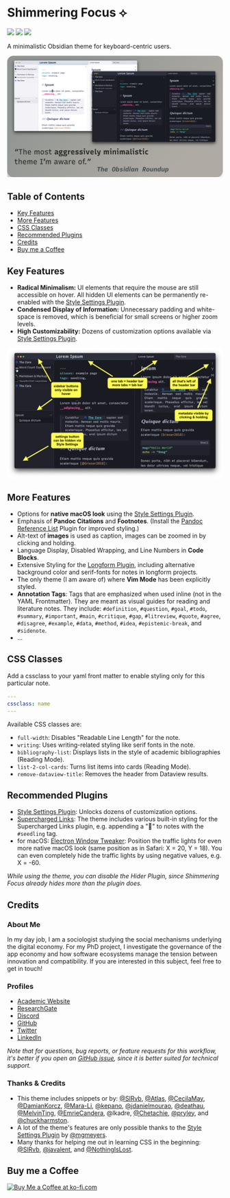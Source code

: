 # Shimmering Focus ⟡
![](https://img.shields.io/badge/downloads-36510-6E4E9B?style=plastic) ![](https://img.shields.io/github/last-commit/chrisgrieser/shimmering-focus?style=plastic) [![](https://img.shields.io/badge/changelog-click%20here-FFE800?style=plastic)](https://chrisgrieser.github.io/shimmering-focus/changelog/)

A minimalistic Obsidian theme for keyboard-centric users.

![](assets/promo-screenshot-big.png)

## Table of Contents
<!-- MarkdownTOC enable-levels=2 -->

- [Key Features](#key-features)
- [More Features](#more-features)
- [CSS Classes](#css-classes)
- [Recommended Plugins](#recommended-plugins)
- [Credits](#credits)
- [Buy me a Coffee](#buy-me-a-coffee)

<!-- /MarkdownTOC -->

## Key Features
- __Radical Minimalism:__ UI elements that require the mouse are still accessible on hover. All hidden UI elements can be permanently re-enabled with the [Style Settings Plugin](https://obsidian.md/plugins?id=obsidian-style-settings).
- __Condensed Display of Information:__ Unnecessary padding and white-space is removed, which is beneficial for small screens or higher zoom levels.
- __High Customizability:__ Dozens of customization options available via [Style Settings Plugin](https://obsidian.md/plugins?id=obsidian-style-settings).

![](assets/explainer-screenshot.png)

## More Features
- Options for __native macOS look__ using the [Style Settings Plugin](https://obsidian.md/plugins?id=obsidian-style-settings).
- Emphasis of __Pandoc Citations__ and __Footnotes__. (Install the [Pandoc Reference List](https://obsidian.md/plugins?id=obsidian-pandoc-reference-list) Plugin for improved styling.)
- Alt-text of __images__ is used as caption, images can be zoomed in by clicking and holding.
- Language Display, Disabled Wrapping, and Line Numbers in __Code Blocks__.
- Extensive Styling for the [Longform Plugin](https://obsidian.md/plugins?id=longform), including alternative background color and serif-fonts for notes in longform projects.
- The only theme (I am aware of) where __Vim Mode__ has been explicitly styled.
- __Annotation Tags__: Tags that are emphasized when used inline (not in the YAML Frontmatter). They are meant as visual guides for reading and literature notes. They include: `#definition`, `#question`, `#goal`, `#todo`, `#summary`, `#important`, `#main`, `#critique`, `#gap`, `#litreview`, `#quote`, `#agree`, `#disagree`, `#example`, `#data`, `#method`, `#idea`, `#epistemic-break`, and `#sidenote`.
- …

## CSS Classes

Add a cssclass to your yaml front matter to enable styling only for this particular note.

```yaml
---
cssclass: name
---
```

Available CSS classes are:
- `full-width`: Disables "Readable Line Length" for the note.
- `writing`: Uses writing-related styling like serif fonts in the note.
- `bibliography-list`: Displays lists in the style of academic bibliographies (Reading Mode).
- `list-2-col-cards`: Turns list items into cards (Reading Mode).
- `remove-dataview-title`: Removes the header from Dataview results.

## Recommended Plugins
- [Style Settings Plugin](https://obsidian.md/plugins?id=obsidian-style-settings): Unlocks dozens of customization options.
- [Supercharged Links](https://obsidian.md/plugins?id=supercharged-links-obsidian): The theme includes various built-in styling for the Supercharged Links plugin, e.g. appending a "🌱" to notes with the `#seedling` tag.
- for macOS: [Electron Window Tweaker](https://obsidian.md/plugins?id=obsidian-electron-window-tweaker): Position the traffic lights for even more native macOS look (same position as in Safari: X = 20, Y = 18). You can even completely hide the traffic lights by using negative values, e.g. X = -60.

*While using the theme, you can disable the Hider Plugin, since Shimmering Focus already hides more than the plugin does.*

## Credits

### About Me
In my day job, I am a sociologist studying the social mechanisms underlying the digital economy. For my PhD project, I investigate the governance of the app economy and how software ecosystems manage the tension between innovation and compatibility. If you are interested in this subject, feel free to get in touch!

### Profiles
- [Academic Website](https://chris-grieser.de/)
- [ResearchGate](https://www.researchgate.net/profile/Christopher-Grieser)
- [Discord](https://discordapp.com/users/462774483044794368/)
- [GitHub](https://github.com/chrisgrieser/)
- [Twitter](https://twitter.com/pseudo_meta)
- [LinkedIn](https://www.linkedin.com/in/christopher-grieser-ba693b17a/)

*Note that for questions, bug reports, or feature requests for this workflow, it's better if you open an [GitHub issue](https://github.com/chrisgrieser/shimmering-focus/issues), since it is better suited for technical support.*

### Thanks & Credits
- This theme includes snippets or by: [@SlRvb](https://github.com/SlRvb), [@Atlas](https://github.com/zcysxy), [@CecilaMay](https://github.com/ceciliamay), [@DamianKorcz](https://github.com/damiankorcz), [@Mara-Li](https://github.com/Mara-Li), [@kepano](https://github.com/kepano), [@jdanielmourao](https://github.com/jdanielmourao), [@deathau](https://github.com/deathau/), [@MelvinTing](https://github.com/tingmelvin/), [@EmrieCandera](https://github.com/Emrie-Candera), @lkadre, [@Chetachie](https://github.com/chetachiezikeuzor), [@pryley](https://github.com/pryley), and [@chuckharmston](https://gist.github.com/chuckharmston).
- A lot of the theme's features are only possible thanks to the [Style Settings Plugin](https://obsidian.md/plugins?id=obsidian-style-settings) by [@mgmeyers](https://github.com/mgmeyers).
- Many thanks for helping me out in learning CSS in the beginning: [@SlRvb](https://github.com/SlRvb), [@javalent](https://github.com/valentine195), and [@NothingIsLost](https://github.com/nothingislost).

## Buy me a Coffee
<a href='https://ko-fi.com/Y8Y86SQ91' target='_blank'><img height='36' style='border:0px;height:36px;' src='https://cdn.ko-fi.com/cdn/kofi1.png?v=3' border='0' alt='Buy Me a Coffee at ko-fi.com' /></a>
